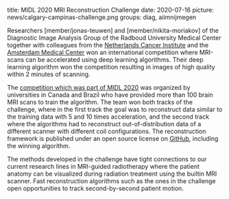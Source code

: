 title: MIDL 2020 MRI Reconstruction Challenge
date: 2020-07-16
picture: news/calgary-campinas-challenge.png
groups: diag, aiimnijmegen

Researchers [member/jonas-teuwen] and [member/nikita-moriakov] of the Diagnostic Image Analysis Group of the Radboud University Medical Center together with colleagues 
from the <a href="https://nki.nl">Netherlands Cancer Institute</a> and the <a href="https://amsterdamumc.nl/">Amsterdam Medical Center</a> won an international competition where MRI-scans can be accelerated 
using deep learning algorithms. Their deep learning algorithm won the competition resulting in images of high quality within 2 minutes of scanning.

The <a href="https://sites.google.com/view/calgary-campinas-dataset/mr-reconstruction-challenge">competition which was part of MIDL 2020</a> was organized by universities in Canada and Brazil who have provided more than 100 brain MRI scans
to train the algorithm. The team won both tracks of the challenge, where in the first track the goal was to reconstruct data similar to the
training data with 5 and 10 times acceleration, and the second track where the algorithms had to reconstruct out-of-distribution 
data of a different scanner with different coil configurations. The reconstruction framework is published under an open source license on 
<a href="https://github.com/directgroup/direct">GitHub</a>, including the winning algorithm.

The methods developed in the challenge have tight connections to our current research lines in MRI-guided radiotherapy where the patient anatomy can be visualized during radiation treatment using the builtin MRI scanner. 
Fast reconstruction algorithms such as the ones in the challenge open opportunities to track second-by-second patient motion.
